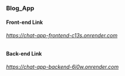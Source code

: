 ### Blog_App

#### Front-end Link
###### https://chat-app-frontend-c13s.onrender.com

#### Back-end Link
###### https://chat-app-backend-6i0w.onrender.com
